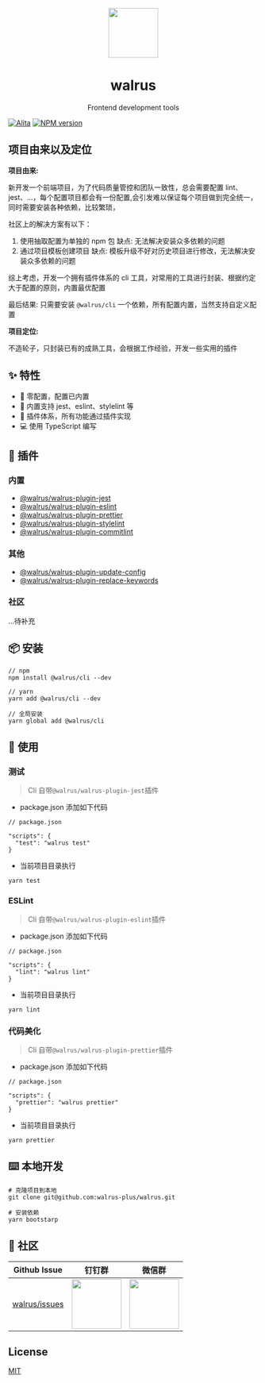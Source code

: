 <p align="center">
  <a href="https://github.com/walrus-plus/walrus">
    <img width="100" src="https://avatars0.githubusercontent.com/u/55735928?s=200&v=4">
  </a>
</p>

<h1 align="center">walrus</h1>

<div align="center">
Frontend development tools 
</div>

[![Alita](https://img.shields.io/badge/alitajs-walrus-blue.svg)](https://github.com/walrus-plus/walrus)
[![NPM version](https://img.shields.io/npm/v/@walrus/cli.svg?style=flat)](https://npmjs.org/package/@walrus/cli)

## 项目由来以及定位

**项目由来:**

新开发一个前端项目，为了代码质量管控和团队一致性，总会需要配置 lint、jest、...，每个配置项目都会有一份配置,会引发难以保证每个项目做到完全统一，同时需要安装各种依赖，比较繁琐，

社区上的解决方案有以下：

1.  使用抽取配置为单独的 npm 包 缺点: 无法解决安装众多依赖的问题
2.  通过项目模板创建项目 缺点: 模板升级不好对历史项目进行修改，无法解决安装众多依赖的问题

综上考虑，开发一个拥有插件体系的 cli 工具，对常用的工具进行封装、根据约定大于配置的原则，内置最优配置

最后结果: 只需要安装 `@walrus/cli` 一个依赖，所有配置内置，当然支持自定义配置

**项目定位:**

不造轮子，只封装已有的成熟工具，会根据工作经验，开发一些实用的插件

## ✨ 特性

- 🚀 零配置，配置已内置
- 💅 内置支持 jest、eslint、stylelint 等
- 🎉 插件体系，所有功能通过插件实现
- 💻 使用 TypeScript 编写

## 🌈 插件

### 内置

- [@walrus/walrus-plugin-jest](https://github.com/walrus-plus/walrus/blob/master/packages/walrus-plugin-jest/README.md)
- [@walrus/walrus-plugin-eslint](https://github.com/walrus-plus/walrus/blob/master/packages/walrus-plugin-eslint/README.md)
- [@walrus/walrus-plugin-prettier](https://github.com/walrus-plus/walrus/blob/master/packages/walrus-plugin-prettier/README.md)
- [@walrus/walrus-plugin-stylelint](https://github.com/walrus-plus/walrus/blob/master/packages/walrus-plugin-stylelint/README.md)
- [@walrus/walrus-plugin-commitlint](https://github.com/walrus-plus/walrus/blob/master/packages/walrus-plugin-commitlint/README.md)

### 其他

- [@walrus/walrus-plugin-update-config](https://github.com/walrus-plus/walrus-plugin-update-config)
- [@walrus/walrus-plugin-replace-keywords](https://github.com/walrus-plus/walrus-plugin-replace-keywords)

### 社区

...待补充

## 📦 安装

```
// npm
npm install @walrus/cli --dev

// yarn
yarn add @walrus/cli --dev

// 全局安装
yarn global add @walrus/cli

```

## 🔨 使用

### 测试

> Cli 自带`@walrus/walrus-plugin-jest`插件

- package.json 添加如下代码

```
// package.json

"scripts": {
  "test": "walrus test"
}
```

- 当前项目目录执行

```
yarn test
```

### ESLint

> Cli 自带`@walrus/walrus-plugin-eslint`插件

- package.json 添加如下代码

```
// package.json

"scripts": {
  "lint": "walrus lint"
}
```

- 当前项目目录执行

```
yarn lint
```

### 代码美化

> Cli 自带`@walrus/walrus-plugin-prettier`插件

- package.json 添加如下代码

```
// package.json

"scripts": {
  "prettier": "walrus prettier"
}
```

- 当前项目目录执行

```
yarn prettier
```

## ⌨️ 本地开发

```
# 克隆项目到本地
git clone git@github.com:walrus-plus/walrus.git

# 安装依赖
yarn bootstarp
```

## 🌟 社区


| Github Issue                                            | 钉钉群                                                                                                                         | 微信群                                                                                      |
| ------------------------------------------------------- | ------------------------------------------------------------------------------------------------------------------------------ | ------------------------------------------------------------------------------------------- |
| [walrus/issues](https://github.com/walrus-plus/walrus/issues) | <img src="https://github.com/alitajs/alita/blob/master/public/dingding.png" width="100" /> | <img src="https://github.com/alitajs/alita/blob/master/public/wechat.png" width="100" /> |

## License

[MIT](https://github.com/walrus-plus/walrus/blob/master/LICENSE)
